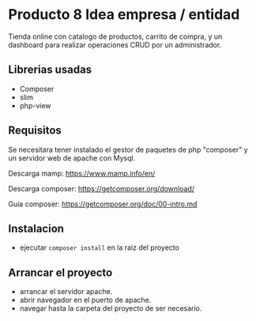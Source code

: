 # Producto 8 Idea empresa / entidad

Tienda online con catalogo de productos, carrito de compra, y un dashboard para realizar operaciones CRUD por un administrador.

## Librerias usadas

- Composer
- slim
- php-view

## Requisitos

Se necesitara tener instalado el gestor de paquetes de php "composer" y un servidor web de apache con Mysql.

Descarga mamp:
https://www.mamp.info/en/

Descarga composer:
https://getcomposer.org/download/

Guia composer:
https://getcomposer.org/doc/00-intro.md

## Instalacion

- ejecutar `composer install` en la raiz del proyecto

## Arrancar el proyecto

- arrancar el servidor apache.
- abrir navegador en el puerto de apache.
- navegar hasta la carpeta del proyecto de ser necesario.
